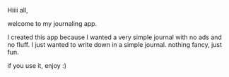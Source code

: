 Hiiii all, 

welcome to my journaling app. 

I created this app because I wanted a very simple journal with no ads and no fluff. I just wanted to write down in a simple journal. 
nothing fancy, just fun. 

if you use it, enjoy :)
